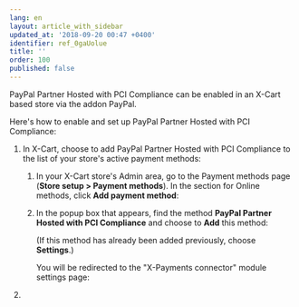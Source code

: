```yaml
---
lang: en
layout: article_with_sidebar
updated_at: '2018-09-20 00:47 +0400'
identifier: ref_0gaUolue
title: ''
order: 100
published: false
---
```

PayPal Partner Hosted with PCI Compliance can be enabled in an X-Cart based store via the addon PayPal.

Here's how to enable and set up PayPal Partner Hosted with PCI Compliance:

   1. In X-Cart, choose to add PayPal Partner Hosted with PCI Compliance to the list of your store's active payment methods: 
   
      1. In your X-Cart store's Admin area, go to the Payment methods page (**Store setup > Payment methods**). In the section for Online methods, click **Add payment method**:
         
   
      2. In the popup box that appears, find the method **PayPal Partner Hosted with PCI Compliance** and choose to **Add** this method:
                  
         (If this method has already been added previously, choose **Settings**.)
        
         You will be redirected to the "X-Payments connector" module settings page:
         
   2. 

